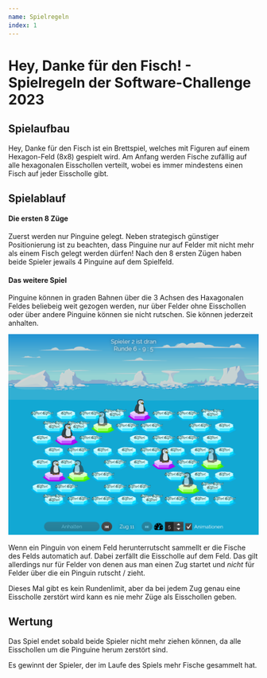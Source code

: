 ```yaml
---
name: Spielregeln
index: 1
---
```


# Hey, Danke für den Fisch! - Spielregeln der Software-Challenge 2023

## Spielaufbau

Hey, Danke für den Fisch ist ein Brettspiel, welches mit Figuren auf einem Hexagon-Feld (8x8) gespielt wird.
Am Anfang werden Fische zufällig auf alle hexagonalen Eisschollen verteilt, wobei es immer mindestens einen Fisch auf jeder Eisscholle gibt.

## Spielablauf

#### Die ersten 8 Züge

Zuerst werden nur Pinguine gelegt. Neben strategisch günstiger Positionierung ist zu beachten, dass Pinguine nur auf Felder mit nicht mehr als einem Fisch gelegt werden dürfen!
Nach den 8 ersten Zügen haben beide Spieler jewails 4 Pinguine auf dem Spielfeld.

#### Das weitere Spiel

Pinguine können in graden Bahnen über die 3 Achsen des Haxagonalen Feldes beliebeig weit gezogen werden, nur über Felder ohne Eisschollen oder über andere Pinguine können sie nicht rutschen. Sie können jederzeit anhalten.

![Spielfeld](/images/spiele/penguins/penguins_spielfeld.png "Spielfeld")

Wenn ein Pinguin von einem Feld herunterrutscht sammellt er die Fische des Felds automatich auf. Dabei zerfällt die Eisscholle auf dem Feld. Das gilt allerdings nur für Felder von denen aus man einen Zug startet und *nicht* für Felder über die ein Pinguin rutscht / zieht.

Dieses Mal gibt es kein Rundenlimit, aber da bei jedem Zug genau eine Eisscholle zerstört wird kann es nie mehr Züge als Eisschollen geben.

## Wertung

Das Spiel endet sobald beide Spieler nicht mehr ziehen können, da alle Eisschollen um die Pinguine herum zerstört sind.

Es gewinnt der Spieler, der im Laufe des Spiels mehr Fische gesammelt hat.
